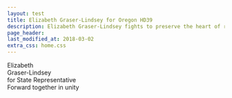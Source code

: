 ```yaml
---
layout: test
title: Elizabeth Graser-Lindsey for Oregon HD39
description: Elizabeth Graser-Lindsey fights to preserve the heart of rural Oregon
page_header: 
last_modified_at: 2018-03-02
extra_css: home.css
---
```


<div>
    <span class="red" id="cn">Elizabeth</span><br />
    <span class="red" id="sn">Graser-Lindsey</span><br />
    <span class="blue" id="pos">for State Representative</span><br />
    <span id="tag">Forward together in unity</span>
</div>
